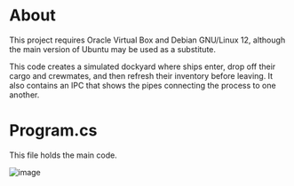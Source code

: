 # About
This project requires Oracle Virtual Box and Debian GNU/Linux 12, although the main version of Ubuntu may be used as a substitute.

This code creates a simulated dockyard where ships enter, drop off their cargo and crewmates, and then refresh their inventory before leaving. It also contains an IPC that shows the pipes connecting the process to one another.

# Program.cs

This file holds the main code.

![image](https://github.com/user-attachments/assets/3d387b30-e039-422a-ac07-ced065a5ddd2)


